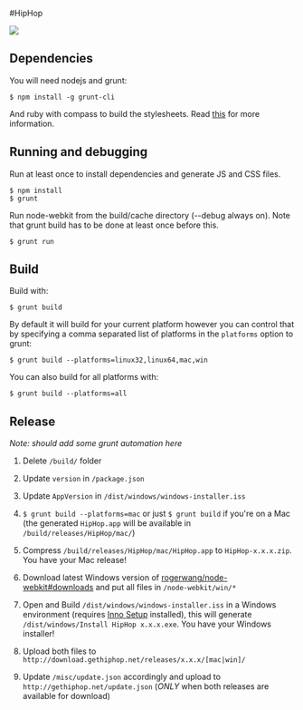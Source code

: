 #HipHop

![](http://gethiphop.net/images/screenshot.png)

## Dependencies

You will need nodejs and grunt:

    $ npm install -g grunt-cli

And ruby with compass to build the stylesheets. Read [this](http://thesassway.com/beginner/getting-started-with-sass-and-compass) for more information.

## Running and debugging

Run at least once to install dependencies and generate JS and CSS files.

    $ npm install
    $ grunt

Run node-webkit from the build/cache directory (--debug always on). Note that grunt build has to be done at least once before this.

    $ grunt run

## Build

Build with:

    $ grunt build

By default it will build for your current platform however you can control that
by specifying a comma separated list of platforms in the `platforms` option to
grunt:

    $ grunt build --platforms=linux32,linux64,mac,win

You can also build for all platforms with:

    $ grunt build --platforms=all

## Release

_Note: should add some grunt automation here_

1. Delete `/build/` folder

2. Update `version` in `/package.json`

3. Update `AppVersion` in `/dist/windows/windows-installer.iss`

4. `$ grunt build --platforms=mac` or just `$ grunt build` if you're on a Mac (the generated `HipHop.app` will be available in `/build/releases/HipHop/mac/`)

5. Compress `/build/releases/HipHop/mac/HipHop.app` to `HipHop-x.x.x.zip`. You have your Mac release!

6. Download latest Windows version of [rogerwang/node-webkit#downloads](https://github.com/rogerwang/node-webkit#downloads) and put all files in `/node-webkit/win/*`

7. Open and Build `/dist/windows/windows-installer.iss` in a Windows environment (requires [Inno Setup](http://www.jrsoftware.org/isdl.php#stable) installed), this will generate `/dist/windows/Install HipHop x.x.x.exe`. You have your Windows installer!

8. Upload both files to `http://download.gethiphop.net/releases/x.x.x/[mac|win]/`

9. Update `/misc/update.json` accordingly and upload to `http://gethiphop.net/update.json` (*ONLY* when both releases are available for download)
